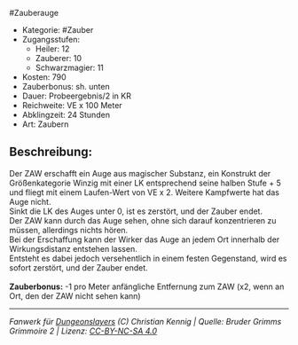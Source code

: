 #Zauberauge  
- Kategorie: #Zauber  
- Zugangsstufen:  
  - Heiler: 12  
  - Zauberer: 10  
  - Schwarzmagier: 11  
- Kosten: 790  
- Zauberbonus: sh. unten  
- Dauer: Probeergebnis/2 in KR  
- Reichweite: VE x 100 Meter  
- Abklingzeit: 24 Stunden  
- Art: Zaubern     

## Beschreibung:
Der ZAW erschafft ein Auge aus magischer Substanz, ein Konstrukt der Größenkategorie Winzig mit einer LK entsprechend seine halben Stufe + 5 und fliegt mit einem Laufen-Wert von VE x 2. Weitere Kampfwerte hat das Auge nicht.<br>Sinkt die LK des Auges unter 0, ist es zerstört, und der Zauber endet.<br>Der ZAW kann durch das Auge sehen, ohne sich darauf konzentrieren zu müssen, allerdings nichts hören.<br>Bei der Erschaffung kann der Wirker das Auge an jedem Ort innerhalb der Wirkungsdistanz entstehen lassen.<br>Entsteht es dabei jedoch versehentlich in einem festen Gegenstand, wird es sofort zerstört, und der Zauber endet.<br><br><b>Zauberbonus:</b> -1 pro Meter anfängliche Entfernung zum ZAW (x2, wenn an Ort, den der ZAW nicht sehen kann) 


___
*Fanwerk für [Dungeonslayers](https://www.dungeonslayers.net/) (C) Christian Kennig | Quelle: Bruder Grimms Grimmoire 2 | Lizenz: [CC-BY-NC-SA 4.0](https://creativecommons.org/licenses/by-nc-sa/4.0/deed.de)*